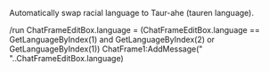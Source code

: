 Automatically swap racial language to Taur-ahe (tauren language).

/run ChatFrameEditBox.language = (ChatFrameEditBox.language == GetLanguageByIndex(1) and GetLanguageByIndex(2) or GetLanguageByIndex(1)) ChatFrame1:AddMessage(" "..ChatFrameEditBox.language)
